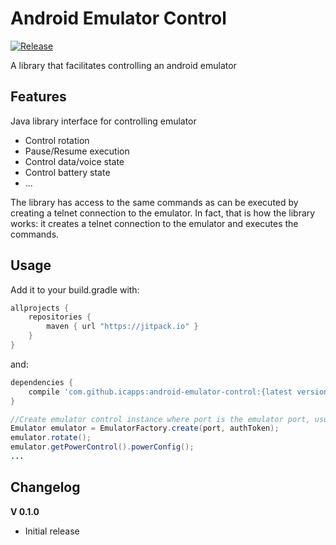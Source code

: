 
# Android Emulator Control

[![Release](https://jitpack.io/v/icapps/android-emulator-control.svg)](https://jitpack.io/icapps/android-emulator-control)

A library that facilitates controlling an android emulator

## Features
Java library interface for controlling emulator
  - Control rotation
  - Pause/Resume execution
  - Control data/voice state
  - Control battery state
  - ...
  
The library has access to the same commands as can be executed by creating a telnet connection to the emulator. In fact,
that is how the library works: it creates a telnet connection to the emulator and executes the commands.

## Usage

Add it to your build.gradle with:
```gradle
allprojects {
    repositories {
        maven { url "https://jitpack.io" }
    }
}
```
and:
```gradle
dependencies {
    compile 'com.github.icapps:android-emulator-control:{latest version}'
}
```

```java
//Create emulator control instance where port is the emulator port, usually 5554 and authToken is the token stored in ~/.emulator_console_auth_token
Emulator emulator = EmulatorFactory.create(port, authToken);
emulator.rotate();
emulator.getPowerControl().powerConfig();
...
```

## Changelog

**V 0.1.0**
  - Initial release